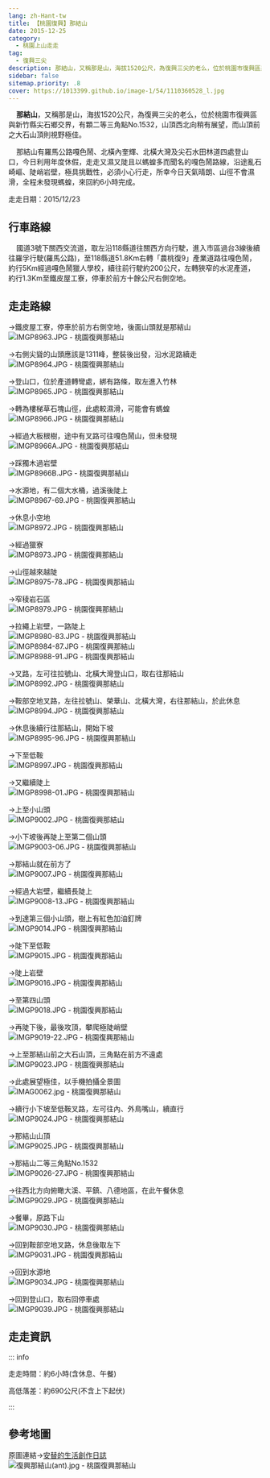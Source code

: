 ```yaml
---
lang: zh-Hant-tw
title: 【桃園復興】那結山
date: 2015-12-25
category: 
  - 桃園上山走走
tag: 
  - 復興三尖
description: 那結山，又稱那是山，海拔1520公尺，為復興三尖的老么，位於桃園市復興區與新竹縣尖石鄉交界，有顆二等三角點No.1532，山頂西北向稍有展望，而山頂前之大石山頂則視野極佳。 那結山有羅馬公路嘎色鬧、北橫內奎輝、北橫大灣及尖石水田林道四處登山口，今日利用年度休假，走走又濕又陡且以螞蝗多而聞名的嘎色鬧路線，沿途亂石崎嶇、陡峭岩壁，極具挑戰性，必須小心行走，所幸今日天氣晴朗、山徑不會濕滑，全程未發現螞蝗，來回約6小時完成。
sidebar: false
sitemap.priority: .8
cover: https://1013399.github.io/image-1/54/1110360528_l.jpg
---
```


    **那結山**，又稱那是山，海拔1520公尺，為復興三尖的老么，位於桃園市復興區與新竹縣尖石鄉交界，有顆二等三角點No.1532，山頂西北向稍有展望，而山頂前之大石山頂則視野極佳。 

    那結山有羅馬公路嘎色鬧、北橫內奎輝、北橫大灣及尖石水田林道四處登山口，今日利用年度休假，走走又濕又陡且以螞蝗多而聞名的嘎色鬧路線，沿途亂石崎嶇、陡峭岩壁，極具挑戰性，必須小心行走，所幸今日天氣晴朗、山徑不會濕滑，全程未發現螞蝗，來回約6小時完成。

<!-- more -->

走走日期：2015/12/23

## 行車路線

    國道3號下關西交流道，取左沿118縣道往關西方向行駛，進入市區過台3線後續往羅孚行駛(羅馬公路)，至118縣道51.8Km右轉「農桃復9」產業道路往嘎色鬧，約行5Km經過嘎色鬧獵人學校，續往前行駛約200公尺，左轉狹窄的水泥產道，約行1.3Km至鐵皮屋工寮，停車於前方十餘公尺右側空地。

## 走走路線

→鐵皮屋工寮，停車於前方右側空地，後面山頭就是那結山  
![IMGP8963.JPG - 桃園復興那結山](https://1013399.github.io/image-1/54/1110365361_l.jpg)

→右側尖聳的山頭應該是1311峰，整裝後出發，沿水泥路續走  
![IMGP8964.JPG - 桃園復興那結山](https://1013399.github.io/image-1/54/1110365447_l.jpg)

→登山口，位於產道轉彎處，綁有路條，取左進入竹林  
![IMGP8965.JPG - 桃園復興那結山](https://1013399.github.io/image-1/54/1110365448_l.jpg)

→轉為樓梯草石塊山徑，此處較濕滑，可能會有螞蝗  
![IMGP8966.JPG - 桃園復興那結山](https://1013399.github.io/image-1/54/1110365256_l.jpg)

→經過大板根樹，途中有叉路可往嘎色鬧山，但未發現  
![IMGP8966A.JPG - 桃園復興那結山](https://1013399.github.io/image-1/54/1110364379_l.jpg)

→踩獨木過岩壁  
![IMGP8966B.JPG - 桃園復興那結山](https://1013399.github.io/image-1/54/1110361587_l.jpg)

→水源地，有二個大水桶，過溪後陡上  
![IMGP8967-69.JPG - 桃園復興那結山](https://1013399.github.io/image-1/54/1110365643_l.jpg)

→休息小空地  
![IMGP8972.JPG - 桃園復興那結山](https://1013399.github.io/image-1/54/1110364978_l.jpg)

→經過獵寮  
![IMGP8973.JPG - 桃園復興那結山](https://1013399.github.io/image-1/54/1110362084_l.jpg)

→山徑越來越陡  
![IMGP8975-78.JPG - 桃園復興那結山](https://1013399.github.io/image-1/54/1110364281_l.jpg)

→窄稜岩石區  
![IMGP8979.JPG - 桃園復興那結山](https://1013399.github.io/image-1/54/1110362473_l.jpg)

→拉繩上岩壁，一路陡上  
![IMGP8980-83.JPG - 桃園復興那結山](https://1013399.github.io/image-1/54/1110365166_l.jpg)  
![IMGP8984-87.JPG - 桃園復興那結山](https://1013399.github.io/image-1/54/1110365451_l.jpg)  
![IMGP8988-91.JPG - 桃園復興那結山](https://1013399.github.io/image-1/54/1110360521_l.jpg)

→叉路，左可往拉號山、北橫大灣登山口，取右往那結山  
![IMGP8992.JPG - 桃園復興那結山](https://1013399.github.io/image-1/54/1110360522_l.jpg)

→鞍部空地叉路，左往拉號山、榮華山、北橫大灣，右往那結山，於此休息  
![IMGP8994.JPG - 桃園復興那結山](https://1013399.github.io/image-1/54/1110362474_l.jpg)

→休息後續行往那結山，開始下坡  
![IMGP8995-96.JPG - 桃園復興那結山](https://1013399.github.io/image-1/54/1110362797_l.jpg)

→下至低鞍  
![IMGP8997.JPG - 桃園復興那結山](https://1013399.github.io/image-1/54/1110365084_l.jpg)

→又繼續陡上  
![IMGP8998-01.JPG - 桃園復興那結山](https://1013399.github.io/image-1/54/1110365167_l.jpg)

→上至小山頭  
![IMGP9002.JPG - 桃園復興那結山](https://1013399.github.io/image-1/54/1110365372_l.jpg)

→小下坡後再陡上至第二個山頭  
![IMGP9003-06.JPG - 桃園復興那結山](https://1013399.github.io/image-1/54/1110364482_l.jpg)

→那結山就在前方了  
![IMGP9007.JPG - 桃園復興那結山](https://1013399.github.io/image-1/54/1110363784_l.jpg)

→經過大岩壁，繼續長陡上  
![IMGP9008-13.JPG - 桃園復興那結山](https://1013399.github.io/image-1/54/1110364284_l.jpg)

→到達第三個小山頭，樹上有紅色加油釘牌  
![IMGP9014.JPG - 桃園復興那結山](https://1013399.github.io/image-1/54/1110365269_l.jpg)

→陡下至低鞍  
![IMGP9015.JPG - 桃園復興那結山](https://1013399.github.io/image-1/54/1110365270_l.jpg)

→陡上岩壁  
![IMGP9016.JPG - 桃園復興那結山](https://1013399.github.io/image-1/54/1110362799_l.jpg)

→至第四山頭  
![IMGP9018.JPG - 桃園復興那結山](https://1013399.github.io/image-1/54/1110362800_l.jpg)

→再陡下後，最後攻頂，攀爬極陡峭壁  
![IMGP9019-22.JPG - 桃園復興那結山](https://1013399.github.io/image-1/54/1110362801_l.jpg)

→上至那結山前之大石山頂，三角點在前方不遠處  
![IMGP9023.JPG - 桃園復興那結山](https://1013399.github.io/image-1/54/1110362092_l.jpg)

→此處展望極佳，以手機拍攝全景圖  
![IMAG0062.jpg - 桃園復興那結山](https://1013399.github.io/image-1/54/1110363481_l.jpg)

→續行小下坡至低鞍叉路，左可往內、外鳥嘴山，續直行  
![IMGP9024.JPG - 桃園復興那結山](https://1013399.github.io/image-1/54/1110362483_l.jpg)

→那結山山頂  
![IMGP9025.JPG - 桃園復興那結山](https://1013399.github.io/image-1/54/1110365374_l.jpg)

→那結山二等三角點No.1532  
![IMGP9026-27.JPG - 桃園復興那結山](https://1013399.github.io/image-1/54/1110362486_l.jpg)

→往西北方向俯瞰大溪、平鎮、八德地區，在此午餐休息  
![IMGP9029.JPG - 桃園復興那結山](https://1013399.github.io/image-1/54/1110360528_l.jpg)

→餐畢，原路下山  
![IMGP9030.JPG - 桃園復興那結山](https://1013399.github.io/image-1/54/1110365658_l.jpg)

→回到鞍部空地叉路，休息後取左下  
![IMGP9031.JPG - 桃園復興那結山](https://1013399.github.io/image-1/54/1110365659_l.jpg)

→回到水源地  
![IMGP9034.JPG - 桃園復興那結山](https://1013399.github.io/image-1/54/1110365085_l.jpg)

→回到登山口，取右回停車處  
![IMGP9039.JPG - 桃園復興那結山](https://1013399.github.io/image-1/54/1110362487_l.jpg)

## 走走資訊
::: info

走走時間：約6小時(含休息、午餐)

高低落差：約690公尺(不含上下起伏)

:::

## 參考地圖 
原圖連結→[安替的生活創作日誌](http://blog.xuite.net/tinyiliu/ant/20322210)  
![復興那結山(ant).jpg - 桃園復興那結山](https://1013399.github.io/image-1/54/1110360990_l.jpg)